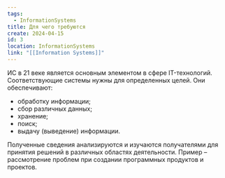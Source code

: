 ```yaml
---
tags:
  - InformationSystems
title: Для чего требуются
create: 2024-04-15
id: 3
location: InformationSystems
link: "[[Information Systems]]"
---
```

ИС в 21 веке является основным элементом в сфере IT-технологий. Соответствующие системы нужны для определенных целей. Они обеспечивают:

- обработку информации;
- сбор различных данных;
- хранение;
- поиск;
- выдачу (выведение) информации.

Полученные сведения анализируются и изучаются получателями для принятия решений в различных областях деятельности. Пример – рассмотрение проблем при создании программных продуктов и проектов.